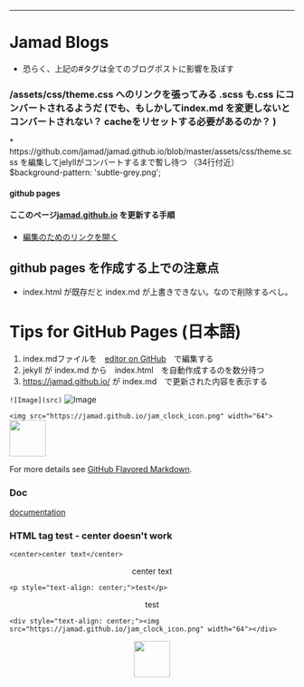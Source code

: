 
---

# Jamad Blogs
* 恐らく、上記の#タグは全てのブログポストに影響を及ぼす 

### /assets/css/theme.css へのリンクを張ってみる .scss も.css にコンバートされるようだ (でも、もしかしてindex.md を変更しないとコンバートされない？ cacheをリセットする必要があるのか？ )
<link rel="stylesheet" type="text/css" href="/assets/css/theme.css">
* https://github.com/jamad/jamad.github.io/blob/master/assets/css/theme.scss を編集してjelyllがコンバートするまで暫し待つ （34行付近） $background-pattern: 'subtle-grey.png'; 

#### github pages 
#### ここのページ[jamad.github.io](https://jamad.github.io/) を更新する手順
* [編集のためのリンクを開く](https://github.com/jamad/jamad.github.io/edit/master/index.md)　 



## github pages を作成する上での注意点
* index.html が既存だと index.md が上書きできない。なので削除するべし。


# Tips for GitHub Pages (日本語)
1. index.mdファイルを　[editor on GitHub](https://github.com/jamad/jamad.github.io/edit/master/index.md)　で編集する
2. jekyll が index.md から　index.html　を自動作成するのを数分待つ
3. https://jamad.github.io/ が index.md　で更新された内容を表示する


```![Image](src)```
![Image](https://jamad.github.io/jam_clock_icon.png)

```<img src="https://jamad.github.io/jam_clock_icon.png" width="64">```
<img src="https://jamad.github.io/jam_clock_icon.png" width="64">

For more details see [GitHub Flavored Markdown](https://guides.github.com/features/mastering-markdown/).

### Doc
[documentation](https://help.github.com/categories/github-pages-basics/) 

### HTML tag test - center doesn't work

`<center>center text</center>`
<center>center text</center>

`<p style="text-align: center;">test</p>`
<p style="text-align: center;">test</p>

`<div style="text-align: center;"><img src="https://jamad.github.io/jam_clock_icon.png" width="64"></div>`
<div style="text-align: center;"><img src="https://jamad.github.io/jam_clock_icon.png" width="64"></div>




